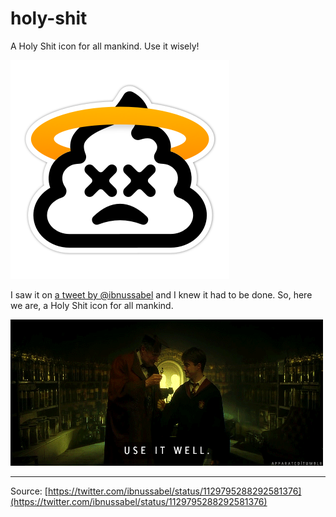 # holy-shit
A Holy Shit icon for all mankind. Use it wisely!

![Holy Shit](./img/holy-shit@mini.png)

I saw it on [a tweet by @ibnussabel](https://twitter.com/ibnussabel/status/1129795288292581376) and I knew it had to be done. So, here we are, a Holy Shit icon for all mankind.

![Use it well](./img/use-it-well.gif)

***

Source: [https://twitter.com/ibnussabel/status/1129795288292581376](https://twitter.com/ibnussabel/status/1129795288292581376)
